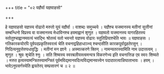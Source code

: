 +++
title = "०२ यज्ञैर्वा यज्ञवाहसो"

+++

हे यज्ञवाहसो यज्ञस्य वोढारो मरुतो यूयं यज्ञैर्वा । वाशब्दः समुच्चये । यज्ञैश्च यजमानस्य मतीनां सुत्तीनां सम्बन्धिनो विप्रस्य वा यजमानस्य मेधाविनश्च हवमाह्वानं शृणुत । यज्ञवतो यजमानस्य यागरहितस्य स्तोतुश्चाह्वानमवत्यं भवद्भिः श्रोतव्यं यतो भवन्तो यज्ञस्य वोढारः स्तुतिप्रियाश्चेति भावः ॥ यज्ञवाहसः । गतिकारकयोरपि पूर्वपदप्रकृतिस्वरत्वं चेति वचनाद्वहिहाधाञ्भ्य् श्चन्दसीति कारकपूर्वाद्वहतेरसुन् । णिदित्यनुवृत्तेरुपधावृद्धिः । मतीनां मन ज्ञाने । अस्मात्करणे क्तिन् । नामन्यतरस्यामिति नाम उदात्तत्वम् । शृणुत । श्रुवः शृचेति श्नुः । सति शिष्वस्य स्वरबलीयस्त्वमन्यत्र विकरणेभ्य इति वचनात्तिङ एव स्वरः शिष्यते । मरुत इत्यस्यामन्त्रितस्यामन्त्रितं पूर्वमविद्यमानवदित्यविद्यमानवत्त्वेन पदादपरत्वान्निघाताभावः । हवम् । भावेऽनुपसर्गस्येति ह्वयतेरप् सम्प्रसारणं च ॥ २ ॥